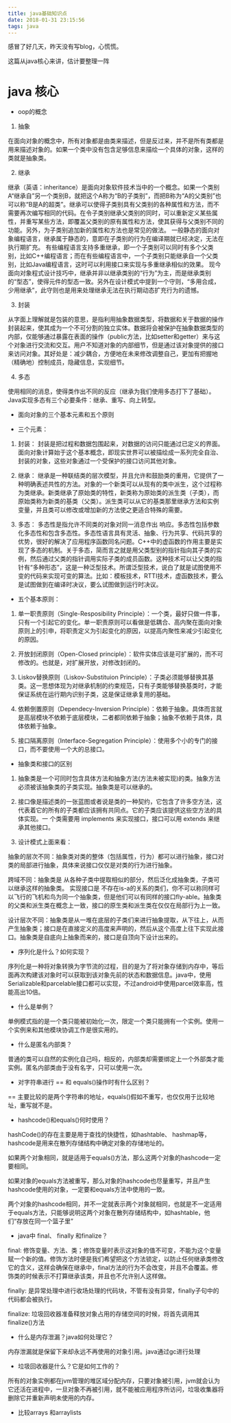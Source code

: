 ```yaml
---
title: java基础知识点
date: 2018-01-31 23:15:56
tags: java
---
```


感冒了好几天，昨天没有写blog，心慌慌。

这篇从java核心来讲，估计要整理一阵

# java 核心

+ oop的概念

1. 抽象

在面向对象的概念中，所有对象都是由类来描述，但是反过来，并不是所有类都是用来描述对象的。如果一个类中没有包含足够信息来描绘一个具体的对象，这样的类就是抽象类。

2. 继承

继承（英语：inheritance）是面向对象软件技术当中的一个概念。如果一个类别A“继承自”另一个类别B，就把这个A称为“B的子类别”，而把B称为“A的父类别”也可以称“B是A的超类”。继承可以使得子类别具有父类别的各种属性和方法，而不需要再次编写相同的代码。在令子类别继承父类别的同时，可以重新定义某些属性，并重写某些方法，即覆盖父类别的原有属性和方法，使其获得与父类别不同的功能。另外，为子类别追加新的属性和方法也是常见的做法。 一般静态的面向对象编程语言，继承属于静态的，意即在子类别的行为在编译期就已经决定，无法在执行期扩充。 有些编程语言支持多重继承，即一个子类别可以同时有多个父类别，比如C++编程语言；而在有些编程语言中，一个子类别只能继承自一个父类别，比如Java编程语言，这时可以利用接口来实现与多重继承相似的效果。 现今面向对象程式设计技巧中，继承并非以继承类别的“行为”为主，而是继承类别的“型态”，使得元件的型态一致。另外在设计模式中提到一个守则，“多用合成，少用继承”，此守则也是用来处理继承无法在执行期动态扩充行为的遗憾。

3. 封装

从字面上理解就是包装的意思，是指利用抽象数据类型，将数据和关于数据的操作封装起来，使其成为一个不可分割的独立实体。数据将会被保护在抽象数据类型的内部，仅能够通过暴露在表面的操作（public方法，比如setter和getter）来与这个对象进行交流和交互。用户不知道对象的内部细节，但是通过该对象提供的接口来访问对象。其好处是：减少耦合，方便地在未来修改调整自己，更加有把握地（精确地）控制成员，隐藏信息，实现细节。

4. 多态

使用相同的消息，使得类作出不同的反应（继承为我们使用多态打下了基础）。Java实现多态有三个必要条件：继承、重写、向上转型。

+ 面向对象的三个基本元素和五个原则

+ 三个元素：

1. 封装： 封装是把过程和数据包围起来，对数据的访问只能通过已定义的界面。面向对象计算始于这个基本概念，即现实世界可以被描绘成一系列完全自治、封装的对象，这些对象通过一个受保护的接口访问其他对象。

2. 继承： 继承是一种联结类的层次模型，并且允许和鼓励类的重用，它提供了一种明确表述共性的方法。对象的一个新类可以从现有的类中派生，这个过程称为类继承。新类继承了原始类的特性，新类称为原始类的派生类（子类），而原始类称为新类的基类（父类）。派生类可以从它的基类那里继承方法和实例变量，并且类可以修改或增加新的方法使之更适合特殊的需要。

3. 多态： 多态性是指允许不同类的对象对同一消息作出 响应。多态性包括参数化多态性和包含多态性。多态性语言具有灵活、抽象、行为共享、代码共享的优势，很好的解决了应用程序函数同名问题。C++中的虚函数的作用主要是实现了多态的机制。关于多态，简而言之就是用父类型别的指针指向其子类的实例，然后通过父类的指针调用实际子类的成员函数。这种技术可以让父类的指针有“多种形态”，这是一种泛型技术。所谓泛型技术，说白了就是试图使用不变的代码来实现可变的算法。比如：模板技术，RTTI技术，虚函数技术，要么是试图做到在编译时决议，要么试图做到运行时决议。

+ 五个基本原则：

1. 单一职责原则（Single-Resposibility Principle）：一个类，最好只做一件事，只有一个引起它的变化。单一职责原则可以看做是低耦合、高内聚在面向对象原则上的引申，将职责定义为引起变化的原因，以提高内聚性来减少引起变化的原因。

2. 开放封闭原则（Open-Closed principle）：软件实体应该是可扩展的，而不可修改的。也就是，对扩展开放，对修改封闭的。

3. Liskov替换原则（Liskov-Substituion Principle）：子类必须能够替换其基类。这一思想体现为对继承机制的约束规范，只有子类能够替换基类时，才能保证系统在运行期内识别子类，这是保证继承复用的基础。

4. 依赖倒置原则（Dependecy-Inversion Principle）：依赖于抽象。具体而言就是高层模块不依赖于底层模块，二者都同依赖于抽象；抽象不依赖于具体，具体依赖于抽象。

5. 接口隔离原则（Interface-Segregation Principle）：使用多个小的专门的接口，而不要使用一个大的总接口。

+ 抽象类和接口的区别

1. 抽象类是一个可同时包含具体方法和抽象方法(方法未被实现)的类。抽象方法必须被该抽象类的子类实现。抽象类是可以继承的。

2. 接口像是描述类的一张蓝图或者说是类的一种契约，它包含了许多空方法，这代表着它的所有的子类都应该拥有共同点。它的子类应该提供这些空方法的具体实现。一 个类需要用 implements 来实现接口，接口可以用 extends 来继承其他接口。

3. 设计模式上面来看：

抽象的层次不同：抽象类对类的整体（包括属性，行为）都可以进行抽象，接口对类的局部进行抽象，具体来说接口仅仅是对类的行为进行抽象。

跨域不同：抽象类是 从各种子类中提取相似的部分，然后泛化成抽象类，子类可以继承这样的抽象类。 实现接口是 不存在is-a的关系的类们，你不可以称同样可以飞行的飞机和鸟为同一个抽象类，但是他们可以有同样的接口fly-able。抽象类的父类和派生类在概念上一致，接口的原生类和派生类在仅仅在局部行为上一致。

设计层次不同：抽象类是从一堆在底层的子类们来进行抽象提取，从下往上，从而产生抽象类；接口是在直接定义的高度来声明的，然后从这个高度上往下实现此接口。抽象类是自底向上抽象而来的，接口是自顶向下设计出来的。

+ 序列化是什么？如何实现？

序列化是一种将对象转换为字节流的过程，目的是为了将对象存储到内存中，等后面再次构建该对象时可以获取到该对象先前的状态和数据信息。java中，使用Serializable和parcelable接口都可以实现，不过android中使用parcel效率高，性能高出10倍。

+ 什么是单例？

单例模式指的是一个类只能被初始化一次，限定一个类只能拥有一个实例。使用一个实例来和其他模块协调工作是很实用的。

+ 什么是匿名内部类？

普通的类可以自然的实例化自己吗，相反的，内部类却需要绑定上一个外部类才能实例。匿名内部类由于没有名字，只可以使用一次。

+ 对字符串进行 == 和 equals()操作时有什么区别？

 == 主要比较的是两个字符串的地址，equals()假如不重写，也仅仅用于比较地址，重写就不是。

+ hashcode()和equals()何时使用？

hashCode()的存在主要是用于查找的快捷性，如hashtable、 hashmap等，hashcode是用来在散列存储结构中确定对象的存储地址的。

如果两个对象相同，就是适用于equals()方法，那么这两个对象的hashcode一定要相同。

如果对象的equals方法被重写，那么对象的hashcode也尽量重写，并且产生hashcode使用的对象，一定要和equals方法中使用的一致。

两个对象的hashcode相同，并不一定就表示两个对象就相同，也就是不一定适用于equals方法，只能够说明这两个对象在散列存储结构中，如hashtable，他们“存放在同一个篮子里”

+ java中 final、 finally 和finalize？

final: 修饰变量、方法、类；修饰变量时表示这对象的值不可变，不能为这个变量赋一个新的值。修饰方法时便是我们希望把这个方法锁定，以防止任何继承类修改它的含义，这样会确保在继承中，final方法的行为不会改变，并且不会覆盖。修饰类的时候表示不打算继承该类，并且也不允许别人这样做。

finally: 是异常处理中进行收场处理的代码块，不管有没有异常，finally子句中的代码都会被执行。

finalize: 垃圾回收器准备释放对象占用的存储空间的时候，将首先调用其finalize()方法

+ 什么是内存泄漏？java如何处理它？

内存泄漏就是保留下来却永远不再使用的对象引用。java通过gc进行处理

+ 垃圾回收器是什么？它是如何工作的？

所有的对象实例都在jvm管理的堆区域分配内存，只要对象被引用，jvm就会认为它还活在进程中，一旦对象不再被引用，就不能被应用程序所访问，垃圾收集器将删除它并重新声明未使用的内存。

+ 比较arrays 和arraylists


